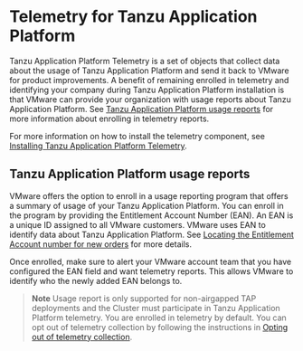 # Telemetry for Tanzu Application Platform

Tanzu Application Platform Telemetry is a set of objects that collect data about the usage of Tanzu Application Platform and send it back to VMware for product improvements. A benefit of remaining enrolled in telemetry and identifying your company during Tanzu Application Platform installation is that VMware can provide your
organization with usage reports about Tanzu Application Platform. See [Tanzu Application Platform usage reports](#usage-reports) for more information about enrolling in telemetry reports.

For more information on how to install the telemetry component, see [Installing Tanzu Application Platform Telemetry](install-telemetry.hbs.md).

## <a id='usage-reports'></a>Tanzu Application Platform usage reports

VMware offers the option to enroll in a usage reporting program that offers a summary of usage of your Tanzu Application Platform. You can enroll in the program by providing the Entitlement Account Number (EAN). An EAN is a unique ID assigned to all VMware customers. VMware uses EAN
to identify data about Tanzu Application Platform. See [Locating the Entitlement Account number for new orders](https://kb.vmware.com/s/article/2148565) for more details.

Once enrolled, make sure to alert your VMware account team that you have configured the EAN field and want telemetry reports. This allows VMware to identify
who the newly added EAN belongs to.

>**Note** Usage report is only supported for non-airgapped TAP deployments and the Cluster must participate in Tanzu Application Platform telemetry. You are enrolled in telemetry by default. You can opt out of telemetry collection by following the
instructions in [Opting out of telemetry collection](../opting-out-telemetry.hbs.md).
